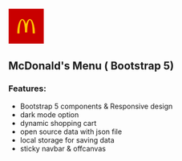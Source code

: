 ![logo image](./images/logo-PNG.png)  
##  McDonald's Menu ( Bootstrap 5)
 
### Features:
- Bootstrap 5 components & Responsive design
- dark mode option
- dynamic shopping cart
- open source data with json file
- local storage for saving data
- sticky navbar & offcanvas
